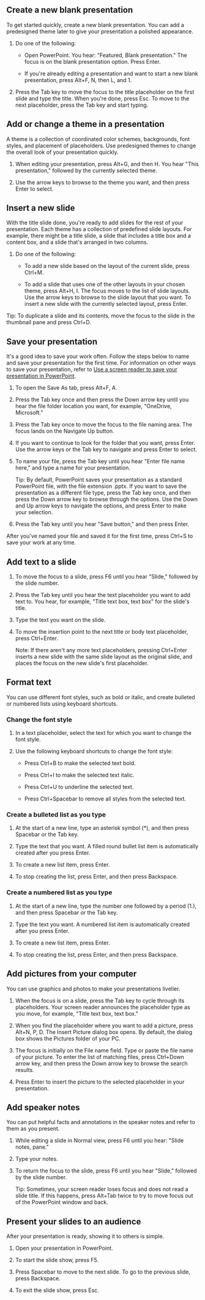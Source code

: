 Create a new blank presentation
-------------------------------

To get started quickly, create a new blank presentation. You can add a predesigned theme later to give your presentation a polished appearance.

1.  Do one of the following:

    -   Open PowerPoint. You hear: "Featured, Blank presentation." The focus is on the blank presentation option. Press Enter.

    -   If you're already editing a presentation and want to start a new blank presentation, press Alt+F, N, then L, and 1.

2.  Press the Tab key to move the focus to the title placeholder on the first slide and type the title. When you're done, press Esc. To move to the next placeholder, press the Tab key and start typing.


Add or change a theme in a presentation
---------------------------------------

A theme is a collection of coordinated color schemes, backgrounds, font styles, and placement of placeholders. Use predesigned themes to change the overall look of your presentation quickly.

1.  When editing your presentation, press Alt+G, and then H. You hear "This presentation," followed by the currently selected theme.

2.  Use the arrow keys to browse to the theme you want, and then press Enter to select.

Insert a new slide
------------------

With the title slide done, you're ready to add slides for the rest of your presentation. Each theme has a collection of predefined slide layouts. For example, there might be a title slide, a slide that includes a title box and a content box, and a slide that's arranged in two columns.

1.  Do one of the following:

    -   To add a new slide based on the layout of the current slide, press Ctrl+M.

    -   To add a slide that uses one of the other layouts in your chosen theme, press Alt+H, I. The focus moves to the list of slide layouts. Use the arrow keys to browse to the slide layout that you want. To insert a new slide with the currently selected layout, press Enter.

Tip: To duplicate a slide and its contents, move the focus to the slide in the thumbnail pane and press Ctrl+D.

Save your presentation
----------------------

It's a good idea to save your work often. Follow the steps below to name and save your presentation for the first time. For information on other ways to save your presentation, refer to [Use a screen reader to save your presentation in PowerPoint](https://support.microsoft.com/en-us/office/use-a-screen-reader-to-save-your-presentation-in-powerpoint-b239f2e7-34d2-4a86-b597-e2d47f6278c9#picktab=windows).

1.  To open the Save As tab, press Alt+F, A.

2.  Press the Tab key once and then press the Down arrow key until you hear the file folder location you want, for example, "OneDrive, Microsoft."

3.  Press the Tab key once to move the focus to the file naming area. The focus lands on the Navigate Up button.

4.  If you want to continue to look for the folder that you want, press Enter. Use the arrow keys or the Tab key to navigate and press Enter to select.

5.  To name your file, press the Tab key until you hear "Enter file name here," and type a name for your presentation.

    Tip: By default, PowerPoint saves your presentation as a standard PowerPoint file, with the file extension .pptx. If you want to save the presentation as a different file type, press the Tab key once, and then press the Down arrow key to browse through the options. Use the Down and Up arrow keys to navigate the options, and press Enter to make your selection.

6.  Press the Tab key until you hear "Save button," and then press Enter.

After you've named your file and saved it for the first time, press Ctrl+S to save your work at any time.

Add text to a slide
-------------------

1.  To move the focus to a slide, press F6 until you hear "Slide," followed by the slide number.

2.  Press the Tab key until you hear the text placeholder you want to add text to. You hear, for example, "Title text box, text box" for the slide's title.

3.  Type the text you want on the slide.

4.  To move the insertion point to the next title or body text placeholder, press Ctrl+Enter.

    Note: If there aren't any more text placeholders, pressing Ctrl+Enter inserts a new slide with the same slide layout as the original slide, and places the focus on the new slide's first placeholder.

Format text
-----------

You can use different font styles, such as bold or italic, and create bulleted or numbered lists using keyboard shortcuts.

### Change the font style

1.  In a text placeholder, select the text for which you want to change the font style.

2.  Use the following keyboard shortcuts to change the font style:

    -   Press Ctrl+B to make the selected text bold.

    -   Press Ctrl+I to make the selected text italic.

    -   Press Ctrl+U to underline the selected text.

    -   Press Ctrl+Spacebar to remove all styles from the selected text.

### Create a bulleted list as you type

1.  At the start of a new line, type an asterisk symbol (*), and then press Spacebar or the Tab key.

2.  Type the text that you want. A filled round bullet list item is automatically created after you press Enter.

3.  To create a new list item, press Enter.

4.  To stop creating the list, press Enter, and then press Backspace.

### Create a numbered list as you type

1.  At the start of a new line, type the number one followed by a period (1.), and then press Spacebar or the Tab key.

2.  Type the text you want. A numbered list item is automatically created after you press Enter.

3.  To create a new list item, press Enter.

4.  To stop creating the list, press Enter, and then press Backspace.


Add pictures from your computer
-------------------------------

You can use graphics and photos to make your presentations livelier.

1.  When the focus is on a slide, press the Tab key to cycle through its placeholders. Your screen reader announces the placeholder type as you move, for example, "Title text box, text box."

2.  When you find the placeholder where you want to add a picture, press Alt+N, P, D. The Insert Picture dialog box opens. By default, the dialog box shows the Pictures folder of your PC.

3.  The focus is initially on the File name field. Type or paste the file name of your picture. To enter the list of matching files, press Ctrl+Down arrow key, and then press the Down arrow key to browse the search results.

4.  Press Enter to insert the picture to the selected placeholder in your presentation.

Add speaker notes
-----------------

You can put helpful facts and annotations in the speaker notes and refer to them as you present.

1.  While editing a slide in Normal view, press F6 until you hear: "Slide notes, pane."

2.  Type your notes.

3.  To return the focus to the slide, press F6 until you hear "Slide," followed by the slide number.

    Tip: Sometimes, your screen reader loses focus and does not read a slide title. If this happens, press Alt+Tab twice to try to move focus out of the PowerPoint window and back.


Present your slides to an audience
----------------------------------

After your presentation is ready, showing it to others is simple.

1.  Open your presentation in PowerPoint.

2.  To start the slide show, press F5.

3.  Press Spacebar to move to the next slide. To go to the previous slide, press Backspace.

4.  To exit the slide show, press Esc.